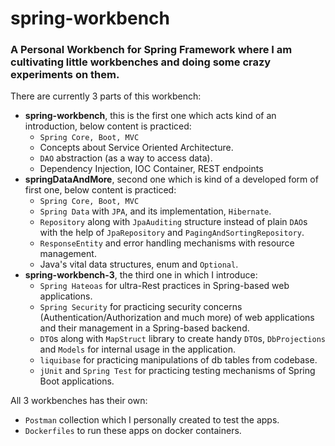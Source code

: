 # spring-workbench
### A Personal Workbench for Spring Framework where I am cultivating little workbenches and doing some crazy experiments on them.

There are currently 3 parts of this workbench:
* **spring-workbench**, this is the first one which acts kind of an introduction, below	content is practiced:
	* `Spring Core, Boot, MVC`
	* Concepts about Service Oriented Architecture.
    * `DAO` abstraction (as a way to access data).
	* Dependency Injection, IOC Container, REST endpoints
* **springDataAndMore**, second one which is kind of a developed form of first one, below content is practiced:
	* `Spring Core, Boot, MVC`
	* `Spring Data` with `JPA`, and its implementation, `Hibernate`.
	* `Repository` along with `JpaAuditing` structure instead of plain `DAO`s with the help of `JpaRepository` and `PagingAndSortingRepository`.
	* `ResponseEntity` and error handling mechanisms with resource management. 
	* Java's vital data structures, enum and `Optional`.
* **spring-workbench-3**, the third one in which I introduce:
	* `Spring Hateoas` for ultra-Rest practices in Spring-based web applications.
	* `Spring Security` for practicing security concerns (Authentication/Authorization and much more) of web applications and their management in a Spring-based backend. 
	* `DTO`s along with `MapStruct` library to create handy `DTO`s, `DbProjections` and `Models` for internal usage in the application.
	* `liquibase` for practicing manipulations of db tables from codebase. 
	* `jUnit` and `Spring Test` for practicing testing mechanisms of Spring Boot applications.

All 3 workbenches has their own:
* `Postman` collection which I personally created to test the apps.
* `Dockerfiles` to run these apps on docker containers. 
